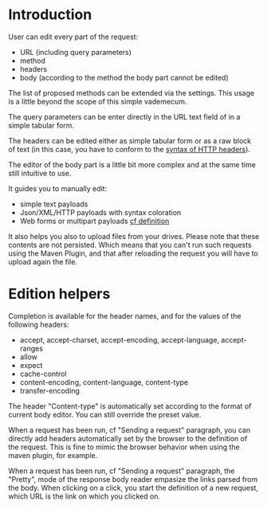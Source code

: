 # Introduction

User can edit every part of the request:

 * URL (including query parameters)
 * method
 * headers
 * body (according to the method the body part cannot be edited)

The list of proposed methods can be extended via the settings. This usage is a little beyond the scope of this simple vademecum.

The query parameters can be enter directly in the URL text field of in a simple tabular form.

The headers can be edited either as simple tabular form or as a raw block of text (in this case, you have to conform to the [syntax of HTTP headers](https://tools.ietf.org/html/rfc7230#section-3.2)).

The editor of the body part is a little bit more complex and at the same time still intuitive to use.

It guides you to manually edit:

 * simple text payloads
 * Json/XML/HTTP payloads with syntax coloration
 * Web forms or multipart payloads [cf definition](https://www.w3.org/TR/html401/interact/forms.html#h-17.13.4)

It also helps you also to upload files from your drives. Please note that these contents are not persisted. Which means that you can't run such requests using the Maven Plugin, and that after reloading the request you will have to upload again the file.

# Edition helpers

Completion is available for the header names, and for the values of the following headers:

 * accept, accept-charset, accept-encoding, accept-language, accept-ranges
 * allow
 * expect
 * cache-control
 * content-encoding, content-language, content-type
 * transfer-encoding

The header "Content-type" is automatically set according to the format of current body editor. You can still override the preset value.

When a request has been run, cf "Sending a request" paragraph, you can directly add headers automatically set by the browser to the definition of the request.
This is fine to mimic the browser behavior when using the maven plugin, for example.  

When a request has been run, cf "Sending a request" paragraph, the "Pretty", mode of the response body reader empasize the links parsed from the body. When clicking on a click, you start the definition of a new request, which URL is the link on which you clicked on.

